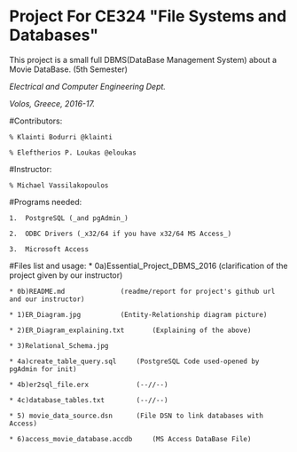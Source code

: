 # Project For CE324 "File Systems and Databases" 

This project is a small full DBMS(DataBase Management System) about a
Movie DataBase. (5th Semester)

_Electrical and Computer Engineering Dept._

_Volos, Greece, 2016-17._



#Contributors:

	% Klainti Bodurri @klainti
	
	% Eleftherios P. Loukas @eloukas

#Instructor: 

	% Michael Vassilakopoulos



#Programs needed:

	1.  PostgreSQL (_and pgAdmin_)

	2.  ODBC Drivers (_x32/64 if you have x32/64 MS Access_)

	3.  Microsoft Access

#Files list and usage:
	* 0a)Essential_Project_DBMS_2016	(clarification of the project given by our instructor)
	
	* 0b)README.md				(readme/report for project's github url and our instructor)
	
	* 1)ER_Diagram.jpg 			(Entity-Relationship diagram picture)
	
	* 2)ER_Diagram_explaining.txt		(Explaining of the above)
	
	* 3)Relational_Schema.jpg		
	
	* 4a)create_table_query.sql		(PostgreSQL Code used-opened by pgAdmin for init)
	
	* 4b)er2sql_file.erx			(--//--)
	
	* 4c)database_tables.txt 		(--//--)
	
	* 5) movie_data_source.dsn 		(File DSN to link databases with Access)
	
	* 6)access_movie_database.accdb 	(MS Access DataBase File)
	
